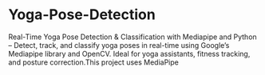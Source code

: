 # Yoga-Pose-Detection
Real-Time Yoga Pose Detection &amp; Classification with Mediapipe and Python – Detect, track, and classify yoga poses in real-time using Google’s Mediapipe library and OpenCV. Ideal for yoga assistants, fitness tracking, and posture correction.This project uses MediaPipe
